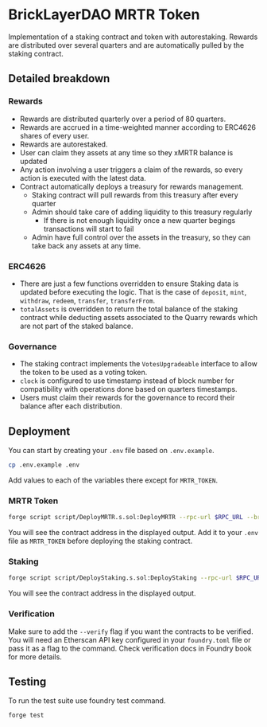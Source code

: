 # BrickLayerDAO MRTR Token

Implementation of a staking contract and token with autorestaking. Rewards are distributed over several quarters and are automatically pulled by the staking contract.

## Detailed breakdown

### Rewards

- Rewards are distributed quarterly over a period of 80 quarters.
- Rewards are accrued in a time-weighted manner according to ERC4626 shares of every user.
- Rewards are autorestaked.
- User can claim they assets at any time so they xMRTR balance is updated
- Any action involving a user triggers a claim of the rewards, so every action is executed with the latest data.
- Contract automatically deploys a treasury for rewards management.
  - Staking contract will pull rewards from this treasury after every quarter
  - Admin should take care of adding liquidity to this treasury regularly
    - If there is not enough liquidity once a new quarter begings transactions will start to fail
  - Admin have full control over the assets in the treasury, so they can take back any assets at any time.

### ERC4626

- There are just a few functions overridden to ensure Staking data is updated before executing the logic. That is the case of `deposit`, `mint`, `withdraw`, `redeem`, `transfer`, `transferFrom`.
- `totalAssets` is overridden to return the total balance of the staking contract while deducting assets associated to the Quarry rewards which are not part of the staked balance.

### Governance

- The staking contract implements the `VotesUpgradeable` interface to allow the token to be used as a voting token.
- `clock` is configured to use timestamp instead of block number for compatibility with operations done based on quarters timestamps.
- Users must claim their rewards for the governance to record their balance after each distribution.

## Deployment

You can start by creating your `.env` file based on `.env.example`.

```bash
cp .env.example .env
```

Add values to each of the variables there except for `MRTR_TOKEN`.

### MRTR Token

```bash
forge script script/DeployMRTR.s.sol:DeployMRTR --rpc-url $RPC_URL --broadcast
```

You will see the contract address in the displayed output. Add it to your `.env` file as `MRTR_TOKEN` before deploying the staking contract.

### Staking

```bash
forge script script/DeployStaking.s.sol:DeployStaking --rpc-url $RPC_URL --broadcast
```

You will see the contract address in the displayed output.

### Verification

Make sure to add the `--verify` flag if you want the contracts to be verified. You will need an Etherscan API key configured in your `foundry.toml` file or pass it as a flag to the command. Check verification docs in Foundry book for more details.

## Testing

To run the test suite use foundry test command.

```bash
forge test
```
